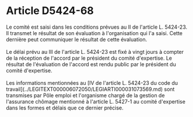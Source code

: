 # Article D5424-68

 

<div align="left">
  Le comité est saisi dans les conditions prévues au II de l'article L. 5424-23. Il transmet le résultat de son évaluation à l'organisation qui l'a saisi. Cette dernière peut communiquer le résultat de cette évaluation.<br /> <br /> Le délai prévu au III de l'article L. 5424-23 est fixé à vingt jours à compter de la réception de l'accord par le président du comité d'expertise. Le résultat de l'évaluation de l'accord est rendu public par le président du comité d'expertise.<br /> <br /> Les informations mentionnées au [IV de l'article L. 5424-23 du code du travail](../LEGITEXT000006072050/LEGIARTI000031073569.md) sont transmises par Pôle emploi et l'organisme chargé de la gestion de l'assurance chômage mentionné à l'article L. 5427-1 au comité d'expertise dans les formes et délais que ce dernier précise.<br /> <br />